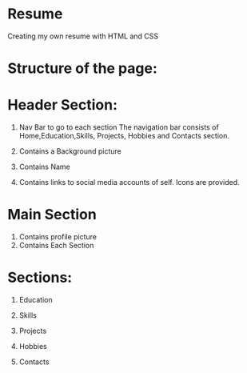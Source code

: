 # Resume
Creating my own resume with HTML and CSS

# Structure of the page:

# Header Section: 
 1) Nav Bar to go to each section
    The navigation bar consists of Home,Education,Skills, Projects, Hobbies and Contacts section.

 2) Contains a Background picture

 3) Contains Name

 4) Contains links to social media accounts of self. Icons are provided.


# Main Section

 1) Contains profile picture
 2) Contains Each Section
 
 # Sections:
 
   1) Education
   
   2) Skills
   
   3) Projects
   
   4) Hobbies
   
   5) Contacts


